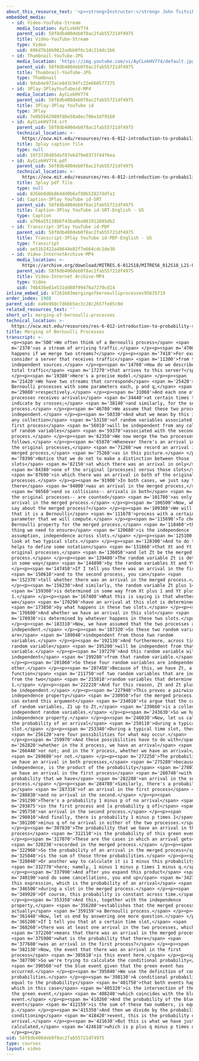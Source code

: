 ```yaml
---
about_this_resource_text: '<p><strong>Instructor:</strong> John Tsitsiklis</p>'
embedded_media:
  - id: Video-YouTube-Stream
    media_location: AyCLokHV774
    parent_uid: 58f8db400deb0f8ac2fab55721df4975
    title: Video-YouTube-Stream
    type: Video
    uid: 696d7b16b9822adbb0f6c1dc214dc1b6
  - id: Thumbnail-YouTube-JPG
    media_location: 'https://img.youtube.com/vi/AyCLokHV774/default.jpg'
    parent_uid: 58f8db400deb0f8ac2fab55721df4975
    title: Thumbnail-YouTube-JPG
    type: Thumbnail
    uid: 9dab4e972ace843c94fc22e660577375
  - id: 3Play-3PlayYouTubeid-MP4
    media_location: AyCLokHV774
    parent_uid: 58f8db400deb0f8ac2fab55721df4975
    title: 3Play-3Play YouTube id
    type: 3Play
    uid: 7e8b5b62989fd8e50a0ec706e1df9160
  - id: AyCLokHV774.srt
    parent_uid: 58f8db400deb0f8ac2fab55721df4975
    technical_location: >-
      https://ocw.mit.edu/resources/res-6-012-introduction-to-probability-spring-2018/part-iii-random-processes/merging-of-bernoulli-processes/AyCLokHV774.srt
    title: 3play caption file
    type: null
    uid: 1973726d85daf87e6d79e0373f44f6ea
  - id: AyCLokHV774.pdf
    parent_uid: 58f8db400deb0f8ac2fab55721df4975
    technical_location: >-
      https://ocw.mit.edu/resources/res-6-012-introduction-to-probability-spring-2018/part-iii-random-processes/merging-of-bernoulli-processes/AyCLokHV774.pdf
    title: 3play pdf file
    type: null
    uid: 826bb8d6b864dd0b6af80b52827ddfa1
  - id: Caption-3Play YouTube id-SRT
    parent_uid: 58f8db400deb0f8ac2fab55721df4975
    title: Caption-3Play YouTube id-SRT-English - US
    type: Caption
    uid: a706a55138bbf43ba0ba981912685db2
  - id: Transcript-3Play YouTube id-PDF
    parent_uid: 58f8db400deb0f8ac2fab55721df4975
    title: Transcript-3Play YouTube id-PDF-English - US
    type: Transcript
    uid: ae51b2422a48644e82f7e664cdc1de30
  - id: Video-InternetArchive-MP4
    media_location: >-
      https://archive.org/download/MITRES.6-012S18/MITRES6_012S18_L21-08_300k.mp4
    parent_uid: 58f8db400deb0f8ac2fab55721df4975
    title: Video-Internet Archive-MP4
    type: Video
    uid: 74b436e01e531dd88f99476a7270cd14
inline_embed_id: 47261683mergingofbernoulliprocesses95635719
order_index: 1988
parent_uid: ea0e960c7d6bb5ec3c28c2657fe85c0d
related_resources_text: ''
short_url: merging-of-bernoulli-processes
technical_location: >-
  https://ocw.mit.edu/resources/res-6-012-introduction-to-probability-spring-2018/part-iii-random-processes/merging-of-bernoulli-processes
title: Merging of Bernoulli Processes
transcript: >-
  <p><span m='500'>We often think of a Bernoulli process</span> <span
  m='2370'>as a stream of arriving traffic.</span> </p><p><span m='4700'>What
  happens if we merge two streams?</span> </p><p><span m='7410'>For example,
  consider a server that receives traffic</span> <span m='11300'>from two
  independent sources.</span> </p><p><span m='14760'>How do we describe the
  total traffic</span> <span m='17270'>that arrives to this server?</span>
  </p><p><span m='19380'>Here's a precise model.</span> </p><p><span
  m='21420'>We have two streams that correspond</span> <span m='25420'>to
  Bernoulli processes with some parameters each, p and q,</span> <span
  m='29880'>respectively.</span> </p><p><span m='31060'>And each one of these
  processes receives arrivals</span> <span m='34440'>at certain times that we
  indicate by crosses;</span> <span m='38140'>and similarly, for the second
  process.</span> </p><p><span m='46780'>We assume that these two processes are
  independent.</span> </p><p><span m='50330'>And what we mean by this is that
  any collection</span> <span m='53150'>of random variables associated with the
  first process</span> <span m='56010'>will be independent from any collection
  of random variables</span> <span m='59370'>associated with the second
  process.</span> </p><p><span m='62350'>We now merge the two processes as
  follows.</span> </p><p><span m='65870'>Whenever there's an arrival in any of
  the original processes,</span> <span m='71260'>we record an arrival in the
  merged process,</span> <span m='75260'>as in this picture.</span> </p><p><span
  m='78390'>Notice that we do not to make a distinction between those
  slots</span> <span m='82150'>at which there was an arrival in only</span>
  <span m='84380'>one of the original [processes] versus those slots</span>
  <span m='87690'>in which there was an arrival in both of the original
  processes.</span> </p><p><span m='91900'>In both cases, we just say that
  there</span> <span m='94000'>was an arrival in the merged process,</span>
  <span m='96560'>and so collisions-- arrivals in both</span> <span m='99410'>of
  the original processes-- are counted</span> <span m='101780'>as only one
  arrival in the merged process.</span> </p><p><span m='106500'>Now, what can we
  say about the merged process?</span> </p><p><span m='109380'>We will argue
  that it is a Bernoulli</span> <span m='111670'>process with a certain
  parameter that we will compute.</span> </p><p><span m='115690'>To check the
  Bernoulli property for the merged process,</span> <span m='118460'>the first
  thing we need to ensure</span> <span m='120680'>is the independence
  assumption, independence across slots.</span> </p><p><span m='125100'>Let us
  look at two typical slots.</span> </p><p><span m='128300'>And to do this, it
  helps to define some notation</span> <span m='131860'>that Xt and Yt be the
  original processes,</span> <span m='136050'>and let Zt be the merged
  process.</span> </p><p><span m='139480'>The random variable Zt is determined
  in some way</span> <span m='144890'>by the random variables Xt and Yt.</span>
  </p><p><span m='147450'>If I tell you there was an arrival in the first</span>
  <span m='150610'>and to the second process, you can</span> <span
  m='152370'>tell whether there was an arrival in the merged process.</span>
  </p><p><span m='156230'>And similarly, the random variable Zt plus 1</span>
  <span m='159360'>is determined in some way from Xt plus 1 and Yt plus
  1.</span> </p><p><span m='167400'>What this is saying is that whether
  we</span> <span m='170290'>have an arrival at this slot is determined</span>
  <span m='173850'>by what happens in these two slots.</span> </p><p><span
  m='176600'>And whether we have an arrival in this slot</span> <span
  m='178930'>is determined by whatever happens in these two slots.</span>
  </p><p><span m='183310'>Now, we have assumed that the two processes are
  independent.</span> </p><p><span m='187320'>So these two random variables
  are</span> <span m='189040'>independent from those two random
  variables.</span> </p><p><span m='192130'>And furthermore, across time, this
  random variable</span> <span m='195200'>will be independent from that random
  variable.</span> </p><p><span m='197270'>And this random variable will be
  independent</span> <span m='199280'>from that random variable.</span>
  </p><p><span m='201060'>So these four random variables are independent of each
  other.</span> </p><p><span m='207450'>Because of this, we have Zt, a
  function</span> <span m='211750'>of two random variables that are independent
  from the two</span> <span m='215810'>random variables that determine Zt plus
  1.</span> </p><p><span m='222220'>And for this reason, Zt and Zt plus 1 will
  be independent.</span> </p><p><span m='227940'>This proves a pairwise
  independence property</span> <span m='230950'>for the merged process, but we
  can extend this argument</span> <span m='234010'>to argue that the collection
  of random variables, Z1 up to Zt,</span> <span m='239660'>is a collection of
  independent random variables.</span> </p><p><span m='243630'>So we have the
  independence property.</span> </p><p><span m='246030'>Now, let us calculate
  the probability of an arrival</span> <span m='250110'>during a typical
  slot.</span> </p><p><span m='253340'>During a typical time slot, there</span>
  <span m='256120'>are four possibilities for what may occur.</span>
  </p><p><span m='259970'>And these possibilities have to do with</span> <span
  m='262820'>whether in the X process, we have an arrival</span> <span
  m='266440'>or not; and in the Y process, whether we have an arrival</span>
  <span m='269680'>or not.</span> </p><p><span m='272250'>The probability that
  we have an arrival in both processes,</span> <span m='275280'>because of
  independence, is the product of the probability</span> <span m='278070'>that
  we have an arrival in the first process</span> <span m='280740'>with the
  probability that we have</span> <span m='282280'>an arrival in the second
  process.</span> </p><p><span m='284780'>Similarly, there's a probability
  p</span> <span m='287310'>of an arrival in the first process</span> <span
  m='288830'>and no arrival in the second.</span> </p><p><span
  m='291290'>There's a probability 1 minus p of no arrival</span> <span
  m='293875'>in the first process and [a probability q of]</span> <span
  m='295750'>an arrival in the second process.</span> </p><p><span
  m='298010'>And finally, there is probability 1 minus p times 1</span> <span
  m='301200'>minus q of no arrival in either of the two processes.</span>
  </p><p><span m='307830'>The probability that we have an arrival in the merged
  process</span> <span m='312110'>is the probability of this green event.</span>
  </p><p><span m='317070'>These are the cases in which an arrival gets</span>
  <span m='320230'>recorded in the merged process.</span> </p><p><span
  m='322960'>So the probability of an arrival in the merged process</span> <span
  m='325840'>is the sum of those three probabilities.</span> </p><p><span
  m='328040'>Or another way to calculate it is 1 minus this probability</span>
  <span m='332770'>here; namely, 1 minus 1 minus p times 1 minus q.</span>
  </p><p><span m='337990'>And after you expand this product</span> <span
  m='340190'>and do some cancellations, you end up</span> <span m='342790'>with
  this expression, which is the probability of an arrival</span> <span
  m='346500'>during a slot in the merged process.</span> </p><p><span
  m='349920'>Of course, this probability is constant across time.</span>
  </p><p><span m='353350'>And this, together with the independence
  property,</span> <span m='356280'>establishes that the merged process is
  actually</span> <span m='359159'>a Bernoulli process.</span> </p><p><span
  m='361440'>Now, let us end by answering one more question.</span> </p><p><span
  m='365200'>If I tell you that at a certain time slot,</span> <span
  m='368260'>there was at least one arrival in the two processes, which</span>
  <span m='372260'>means that there was an arrival in the merged process,</span>
  <span m='375900'>what is the probability that there</span> <span
  m='377680'>was an arrival in the first process?</span> </p><p><span
  m='382130'>Now, the event that there was an arrival in the first
  process</span> <span m='385610'>is this event here.</span> </p><p><span
  m='387700'>So we're trying to calculate the conditional probability</span>
  <span m='390560'>of the blue event given that the green event has
  occurred.</span> </p><p><span m='395040'>We use the definition of conditional
  probabilities.</span> </p><p><span m='398130'>A conditional probability is
  equal to the probability</span> <span m='401750'>that both events happen,
  which in this case</span> <span m='405320'>is the intersection of the blue and
  the green event,</span> <span m='408240'>which coincides with the blue
  event.</span> </p><p><span m='410260'>And the probability of the blue
  event</span> <span m='412159'>is the sum of these two numbers, is equal to
  p.</span> </p><p><span m='415350'>And then we divide by the probability of the
  conditioning</span> <span m='418420'>event, this is the probability of an
  arrival.</span> </p><p><span m='421630'>But this is what we have just
  calculated,</span> <span m='424610'>which is p plus q minus p times q.</span>
  </p><p></p>
uid: 58f8db400deb0f8ac2fab55721df4975
type: courses
layout: video
---
```

